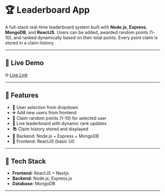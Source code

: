 # 🏆 Leaderboard App

A full-stack real-time leaderboard system built with **Node.js**, **Express**, **MongoDB**, and **ReactJS**. Users can be added, awarded random points (1–10), and ranked dynamically based on their total points. Every point claim is stored in a claim history.

---

## 🔗 Live Demo

🌐 [Live Link](https://leader-board-app-two.vercel.app/)

---

## 🚀 Features

- 🔘 User selection from dropdown
- ➕ Add new users from frontend
- 🎲 Claim random points (1–10) for selected user
- 🧠 Live leaderboard with dynamic rank updates
- 📚 Claim history stored and displayed
- 📡 Backend: Node.js + Express + MongoDB
- 🎨 Frontend: ReactJS (basic UI)

---

## 🧩 Tech Stack

- **Frontend:** ReactJS + Nextjs
- **Backend:** Node.js, Express.js
- **Database:** MongoDB

---



